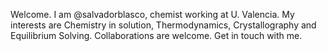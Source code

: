 Welcome.
I am @salvadorblasco, chemist working at U. Valencia. My interests are Chemistry in solution, Thermodynamics,
Crystallography and Equilibrium Solving. Collaborations are welcome. Get in touch with me.
